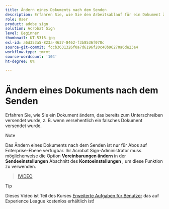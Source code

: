 ```yaml
---
title: Ändern eines Dokuments nach dem Senden
description: Erfahren Sie, wie Sie den Arbeitsablauf für ein Dokument ändern, das bereits in Bearbeitung ist.
role: User
product: adobe sign
solution: Acrobat Sign
level: Beginner
thumbnail: KT-5316.jpg
exl-id: a6d353a5-823a-4637-8462-f3b8536f078c
source-git-commit: fccb3631326f0a7d6196f20c40b96270a6de23a4
workflow-type: tm+mt
source-wordcount: '104'
ht-degree: 0%

---
```


# Ändern eines Dokuments nach dem Senden

Erfahren Sie, wie Sie ein Dokument ändern, das bereits zum Unterschreiben versendet wurde, z. B. wenn versehentlich ein falsches Dokument versendet wurde.

>[!NOTE]
>
>Das Ändern eines Dokuments nach dem Senden ist nur für Abos auf Enterprise-Ebene verfügbar. Ihr Acrobat Sign-Administrator muss möglicherweise die Option **Vereinbarungen ändern** in der **Sendeeinstellungen** Abschnitt des **Kontoeinstellungen** , um diese Funktion zu verwenden.

>[!VIDEO](https://video.tv.adobe.com/v/342299?hidetitle=true)

>[!TIP]
>
>Dieses Video ist Teil des Kurses [Erweiterte Aufgaben für Benutzer](https://experienceleague.adobe.com/?recommended=Sign-U-1-2020.3) das auf Experience League kostenlos erhältlich ist!
